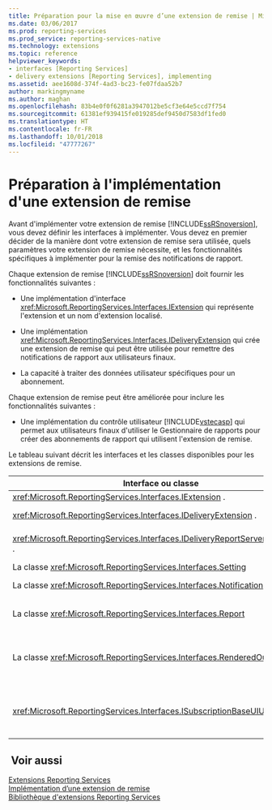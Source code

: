 ```yaml
---
title: Préparation pour la mise en œuvre d’une extension de remise | Microsoft Docs
ms.date: 03/06/2017
ms.prod: reporting-services
ms.prod_service: reporting-services-native
ms.technology: extensions
ms.topic: reference
helpviewer_keywords:
- interfaces [Reporting Services]
- delivery extensions [Reporting Services], implementing
ms.assetid: aee1608d-374f-4ad3-bc23-fe07fdaa52b7
author: markingmyname
ms.author: maghan
ms.openlocfilehash: 83b4e0f0f6281a3947012be5cf3e64e5ccd7f754
ms.sourcegitcommit: 61381ef939415fe019285def9450d7583df1fed0
ms.translationtype: HT
ms.contentlocale: fr-FR
ms.lasthandoff: 10/01/2018
ms.locfileid: "47777267"
---
```

# <a name="preparing-to-implement-a-delivery-extension"></a>Préparation à l'implémentation d'une extension de remise
  Avant d'implémenter votre extension de remise [!INCLUDE[ssRSnoversion](../../../includes/ssrsnoversion-md.md)], vous devez définir les interfaces à implémenter. Vous devez en premier décider de la manière dont votre extension de remise sera utilisée, quels paramètres votre extension de remise nécessite, et les fonctionnalités spécifiques à implémenter pour la remise des notifications de rapport.  
  
 Chaque extension de remise [!INCLUDE[ssRSnoversion](../../../includes/ssrsnoversion-md.md)] doit fournir les fonctionnalités suivantes :  
  
-   Une implémentation d'interface <xref:Microsoft.ReportingServices.Interfaces.IExtension> qui représente l'extension et un nom d'extension localisé.  
  
-   Une implémentation <xref:Microsoft.ReportingServices.Interfaces.IDeliveryExtension> qui crée une extension de remise qui peut être utilisée pour remettre des notifications de rapport aux utilisateurs finaux.  
  
-   La capacité à traiter des données utilisateur spécifiques pour un abonnement.  
  
 Chaque extension de remise peut être améliorée pour inclure les fonctionnalités suivantes :  
  
-   Une implémentation du contrôle utilisateur [!INCLUDE[vstecasp](../../../includes/vstecasp-md.md)] qui permet aux utilisateurs finaux d'utiliser le Gestionnaire de rapports pour créer des abonnements de rapport qui utilisent l'extension de remise.  
  
 Le tableau suivant décrit les interfaces et les classes disponibles pour les extensions de remise.  
  
|Interface ou classe|Description|  
|------------------------|-----------------|  
|<xref:Microsoft.ReportingServices.Interfaces.IExtension> .|Représente une extension dans [!INCLUDE[ssRSnoversion](../../../includes/ssrsnoversion-md.md)].|  
|<xref:Microsoft.ReportingServices.Interfaces.IDeliveryExtension> .|Représente une extension de remise dans [!INCLUDE[ssRSnoversion](../../../includes/ssrsnoversion-md.md)].|  
|<xref:Microsoft.ReportingServices.Interfaces.IDeliveryReportServerInformation> .|Contient des informations relatives au serveur de rapports requises par les extensions de remise (par exemple, une liste des extensions de rendu disponibles).|  
|La classe <xref:Microsoft.ReportingServices.Interfaces.Setting>|Représente un paramètre pour une extension.|  
|La classe <xref:Microsoft.ReportingServices.Interfaces.Notification>|Contient des informations d'abonnement que les extensions de remise utilisent pour remettre des rapports.|  
|La classe <xref:Microsoft.ReportingServices.Interfaces.Report>|Représente des informations spécifiques aux rapports et méthodes qui permettent aux extensions de remise de remettre des rapports aux utilisateurs.|  
|La classe <xref:Microsoft.ReportingServices.Interfaces.RenderedOutputFile>|Représente la sortie d'une extension de rendu. Un objet <xref:Microsoft.ReportingServices.Interfaces.RenderedOutputFile> contient le nom de fichier associé et les informations de type requises par l'extension de remise afin de traiter le flux de données retourné par l'extension de rendu.|  
|<xref:Microsoft.ReportingServices.Interfaces.ISubscriptionBaseUIUserControl> .|Contrôle utilisateur qui représente les moyens d'extraire les informations d'abonnement spécifiques à l'extension de remise auprès de l'utilisateur dans le Gestionnaire de rapports (par exemple, une adresse de messagerie ou le chemin d'accès à un partage de fichiers).|  
  
## <a name="see-also"></a> Voir aussi  
 [Extensions Reporting Services](../../../reporting-services/extensions/reporting-services-extensions.md)   
 [Implémentation d’une extension de remise](../../../reporting-services/extensions/delivery-extension/implementing-a-delivery-extension.md)   
 [Bibliothèque d'extensions Reporting Services](../../../reporting-services/extensions/reporting-services-extension-library.md)  
  
  
